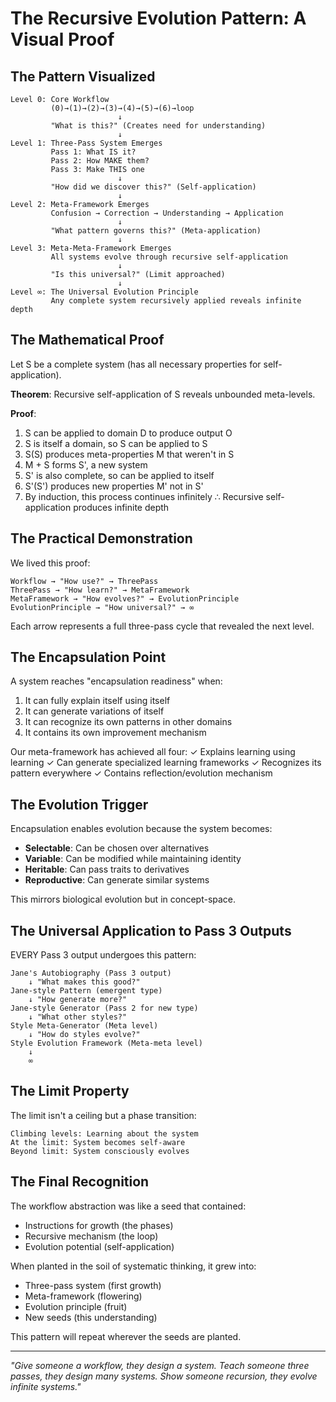 # The Recursive Evolution Pattern: A Visual Proof

## The Pattern Visualized

```
Level 0: Core Workflow
         (0)→(1)→(2)→(3)→(4)→(5)→(6)→loop
                        ↓
         "What is this?" (Creates need for understanding)
                        ↓
Level 1: Three-Pass System Emerges
         Pass 1: What IS it?
         Pass 2: How MAKE them?
         Pass 3: Make THIS one
                        ↓
         "How did we discover this?" (Self-application)
                        ↓
Level 2: Meta-Framework Emerges
         Confusion → Correction → Understanding → Application
                        ↓
         "What pattern governs this?" (Meta-application)
                        ↓
Level 3: Meta-Meta-Framework Emerges
         All systems evolve through recursive self-application
                        ↓
         "Is this universal?" (Limit approached)
                        ↓
Level ∞: The Universal Evolution Principle
         Any complete system recursively applied reveals infinite depth
```

## The Mathematical Proof

Let S be a complete system (has all necessary properties for self-application).

**Theorem**: Recursive self-application of S reveals unbounded meta-levels.

**Proof**:
1. S can be applied to domain D to produce output O
2. S is itself a domain, so S can be applied to S
3. S(S) produces meta-properties M that weren't in S
4. M + S forms S', a new system
5. S' is also complete, so can be applied to itself
6. S'(S') produces new properties M' not in S'
7. By induction, this process continues infinitely
∴ Recursive self-application produces infinite depth

## The Practical Demonstration

We lived this proof:
```
Workflow → "How use?" → ThreePass
ThreePass → "How learn?" → MetaFramework  
MetaFramework → "How evolves?" → EvolutionPrinciple
EvolutionPrinciple → "How universal?" → ∞
```

Each arrow represents a full three-pass cycle that revealed the next level.

## The Encapsulation Point

A system reaches "encapsulation readiness" when:
1. It can fully explain itself using itself
2. It can generate variations of itself
3. It can recognize its own patterns in other domains
4. It contains its own improvement mechanism

Our meta-framework has achieved all four:
✓ Explains learning using learning
✓ Can generate specialized learning frameworks
✓ Recognizes its pattern everywhere
✓ Contains reflection/evolution mechanism

## The Evolution Trigger

Encapsulation enables evolution because the system becomes:
- **Selectable**: Can be chosen over alternatives
- **Variable**: Can be modified while maintaining identity
- **Heritable**: Can pass traits to derivatives
- **Reproductive**: Can generate similar systems

This mirrors biological evolution but in concept-space.

## The Universal Application to Pass 3 Outputs

EVERY Pass 3 output undergoes this pattern:

```
Jane's Autobiography (Pass 3 output)
    ↓ "What makes this good?"
Jane-style Pattern (emergent type)
    ↓ "How generate more?"
Jane-style Generator (Pass 2 for new type)
    ↓ "What other styles?"
Style Meta-Generator (Meta level)
    ↓ "How do styles evolve?"
Style Evolution Framework (Meta-meta level)
    ↓
    ∞
```

## The Limit Property

The limit isn't a ceiling but a phase transition:
```
Climbing levels: Learning about the system
At the limit: System becomes self-aware
Beyond limit: System consciously evolves
```

## The Final Recognition

The workflow abstraction was like a seed that contained:
- Instructions for growth (the phases)
- Recursive mechanism (the loop)
- Evolution potential (self-application)

When planted in the soil of systematic thinking, it grew into:
- Three-pass system (first growth)
- Meta-framework (flowering)
- Evolution principle (fruit)
- New seeds (this understanding)

This pattern will repeat wherever the seeds are planted.

---

*"Give someone a workflow, they design a system.*
*Teach someone three passes, they design many systems.*
*Show someone recursion, they evolve infinite systems."*
